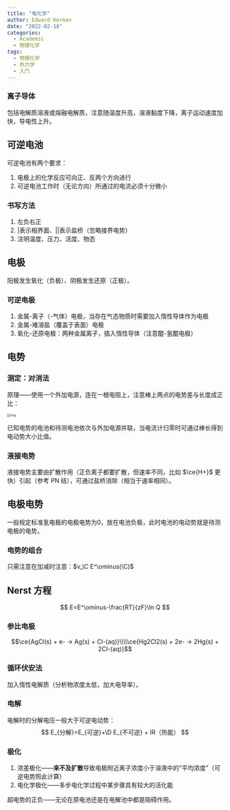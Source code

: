```yaml
---
title: "电化学"
author: Edward Kerman
date: "2022-02-18"
categories:
  - Academic
  - 物理化学
tags:
  - 物理化学
  - 热力学
  - 入门
---
```

### 离子导体

包括电解质溶液或熔融电解质，注意随温度升高，溶液黏度下降，离子运动速度加快，导电性上升。

## 可逆电池

可逆电池有两个要求：

1. 电极上的化学反应可向正、反两个方向进行
2. 可逆电池工作时（无论方向）所通过的电流必须十分微小

### 书写方法

1. 左负右正
2. |表示相界面、||表示盐桥（忽略接界电势）
3. 注明温度、压力、活度、物态

## 电极

阳极发生氧化（负极）、阴极发生还原（正极）。

### 可逆电极

1. 金属-离子（-气体）电极，当存在气态物质时需要加入惰性导体作为电极
2. 金属-难溶盐（覆盖于表面）电极
3. 氧化-还原电极：两种金属离子，插入惰性导体（注意醌-氢醌电极）

## 电势

### 测定：对消法

原理——使用一个外加电源，连在一根电阻上，注意棒上两点的电势差与长度成正比：

<img src="http://www.qsstudy.com/wp-content/uploads/2017/10/E.M.F-of-Electrochemical-Cells-1.jpg" alt="img" style="zoom:50%;" />

已知电势的电池和待测电池依次与外加电源并联，当电流计归零时可通过棒长得到电动势大小比值。

### 液接电势

液接电势主要由扩散作用（正负离子都要扩散，但速率不同，比如 $\ce{H+}$ 更快）引起（参考 PN 结），可通过盐桥消除（相当于速率相同）。

## 电极电势

一般规定标准氢电极的电极电势为0，放在电池负极，此时电池的电动势就是待测电极的电势。

### 电势的组合

只需注意在加减时注意：$v_\C E^\ominus(\C)$

## Nerst 方程

$$
E=E^\ominus-\frac{RT}{zF}\ln Q
$$

### 参比电极

$$\ce{AgCl(s) + e- -> Ag(s) + Cl-(aq)}\\\\\ce{Hg2Cl2(s) + 2e- -> 2Hg(s) + 2Cl-(aq)}$$

### 循环伏安法

加入惰性电解质（分析物浓度太低，加大电导率）。

### 电解

电解时的分解电压一般大于可逆电动势：
$$
E_{分解}=E_{可逆}+\D E_{不可逆} + IR（热能）
$$

### 极化

1. 浓差极化——<b>来不及扩散</b>导致电极附近离子浓度小于溶液中的“平均浓度”（可逆电势照此计算）
2. 电化学极化——多步电化学过程中某步骤具有较大的活化能

超电势的正负——无论在原电池还是在电解池中都是阻碍作用。